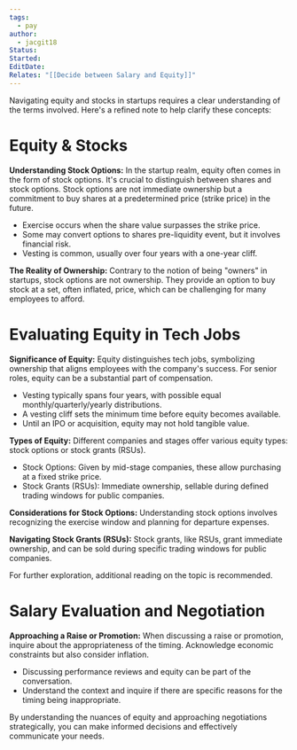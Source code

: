 ```yaml
---
tags:
  - pay
author:
  - jacgit18
Status: 
Started: 
EditDate: 
Relates: "[[Decide between Salary and Equity]]"
---
```

Navigating equity and stocks in startups requires a clear understanding of the terms involved. Here's a refined note to help clarify these concepts:

# Equity & Stocks

**Understanding Stock Options:**
In the startup realm, equity often comes in the form of stock options. It's crucial to distinguish between shares and stock options. Stock options are not immediate ownership but a commitment to buy shares at a predetermined price (strike price) in the future.

- Exercise occurs when the share value surpasses the strike price.
- Some may convert options to shares pre-liquidity event, but it involves financial risk.
- Vesting is common, usually over four years with a one-year cliff.

**The Reality of Ownership:**
Contrary to the notion of being "owners" in startups, stock options are not ownership. They provide an option to buy stock at a set, often inflated, price, which can be challenging for many employees to afford.

# Evaluating Equity in Tech Jobs

**Significance of Equity:**
Equity distinguishes tech jobs, symbolizing ownership that aligns employees with the company's success. For senior roles, equity can be a substantial part of compensation.

- Vesting typically spans four years, with possible equal monthly/quarterly/yearly distributions.
- A vesting cliff sets the minimum time before equity becomes available.
- Until an IPO or acquisition, equity may not hold tangible value.

**Types of Equity:**
Different companies and stages offer various equity types: stock options or stock grants (RSUs).

- Stock Options: Given by mid-stage companies, these allow purchasing at a fixed strike price.
- Stock Grants (RSUs): Immediate ownership, sellable during defined trading windows for public companies.

**Considerations for Stock Options:**
Understanding stock options involves recognizing the exercise window and planning for departure expenses.

**Navigating Stock Grants (RSUs):**
Stock grants, like RSUs, grant immediate ownership, and can be sold during specific trading windows for public companies.

For further exploration, additional reading on the topic is recommended.

# Salary Evaluation and Negotiation

**Approaching a Raise or Promotion:**
When discussing a raise or promotion, inquire about the appropriateness of the timing. Acknowledge economic constraints but also consider inflation.

- Discussing performance reviews and equity can be part of the conversation.
- Understand the context and inquire if there are specific reasons for the timing being inappropriate.

By understanding the nuances of equity and approaching negotiations strategically, you can make informed decisions and effectively communicate your needs.